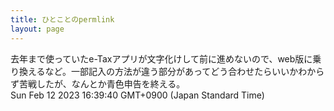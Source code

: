 ```yaml
---
title: ひとことのpermlink
layout: page
---
```

<div class="box" dt="1676187580872">
  去年まで使っていたe-Taxアプリが文字化けして前に進めないので、web版に乗り換えるなど。一部記入の方法が違う部分があってどう合わせたらいいかわからず苦戦したが、なんとか青色申告を終える。
  <div class="content is-small">Sun Feb 12 2023 16:39:40 GMT+0900 (Japan Standard Time)</div>
</div>